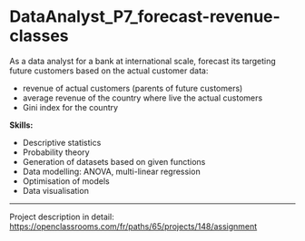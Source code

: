 # DataAnalyst_P7_forecast-revenue-classes

As a data analyst for a bank at international scale, forecast its targeting future customers based on the actual customer data:
   - revenue of actual customers (parents of future customers)
   - average revenue of the country where live the actual customers
   - Gini index for the country

**Skills:** 
- Descriptive statistics
- Probability theory  
- Generation of datasets based on given functions
- Data modelling: ANOVA, multi-linear regression
- Optimisation of models 
- Data visualisation 

-----
Project description in detail: https://openclassrooms.com/fr/paths/65/projects/148/assignment
